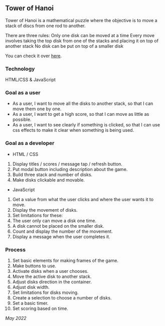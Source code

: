 ## Tower of Hanoi
Tower of Hanoi is a mathematical puzzle where the objective is to move a stack of discs from one rod to another. 

There are three rules:
Only one disk can be moved at a time
Every move involves taking the top disk from one of the stacks and placing it on top of another stack
No disk can be put on top of a smaller disk

You can check it over [here](https://bom-dev.github.io/hanoi-tower/).

### Technology
HTML/CSS & JavaScript

### Goal as a user
- As a user, I want to move all the disks to another stack, so that I can move them one by one. 
- As a user, I want to get a high score, so that I can move as little as possible.
- As a user, I want to see clearly if something is clicked, so that I can use css effects to make it clear when something is being used.

### Goal as a developer
- HTML / CSS
1. Display titles / scores / message tap / refresh button. 
2. Put modal button including description about the game. 
3. Build three stack and number of disks. 
4. Make disks clickable and movable. 

- JavaScript
1. Get a value from what the user clicks and where the user wants it to move.
2. Display the movement of disks.
3. Set limitations for these:
4. The user only can move a disk one time.
5. A disk cannot be placed on the smaller disk.
6. Count and display the number of the movement.
7. Display a message when the user completes it.

### Process
1.  Set basic elements for making frames of the game.
2. Make buttons to use.
3. Activate disks when a user chooses.
4. Move the active disk to another stack.
5. Adjust disks direction in the container.
6. Adjust disk width.
7. Set limitations for disks moving.
8. Create a selection to choose a number of disks.
9. Set a basic timer.
10. Set scoring based on time.

*May 2022*
